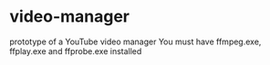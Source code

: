 # video-manager
prototype of a YouTube video manager
You must have ffmpeg.exe, ffplay.exe and ffprobe.exe installed
